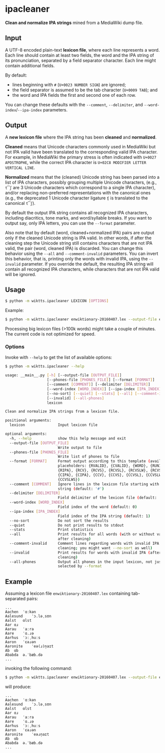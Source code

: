 # ipacleaner 

**Clean and normalize IPA strings** mined from a MediaWiki dump file.


## Input

A UTF-8 encoded plain-text **lexicon file**,
where each line represents a word.
Each line should contain at least two fields,
the word and the IPA string of its pronunciation,
separated by a field separator character.
Each line might contain additional fields.

By default:
* lines beginning with ``#`` (``U+0023 NUMBER SIGN``) are ignored;
* the field separator is assumed to be the tab character (``U+0009 TAB``); and
* the word and IPA fields the first and second one of each row.

You can change these defaults with the ``--comment``, ``--delimiter``, and
``--word-index``/``--ipa-index`` parameters.


## Output

A **new lexicon file** where the IPA string has been **cleaned** and **normalized**.

**Cleaned** means that Unicode characters commonly used in MediaWiki but not IPA valid
have been translated to the corresponding valid IPA character.
For example, in MediaWiki the primary stress is often indicated with ``U+0027 APOSTROPHE``,
while the correct IPA character is ``U+02C8 MODIFIER LETTER VERTICAL LINE``.

**Normalized** means that the (cleaned) Unicode string has been parsed into a list
of IPA characters, possibly grouping multiple Unicode characters,
(e.g., ``t͡ʃ`` are 3 Unicode characters which correspond to a single IPA character),
and/or replacing non-preferred representations with the canonical ones
(e.g., the deprecated 1 Unicode character ligature ``ʧ`` is translated to the canonical ``t͡ʃ``).

By default the output IPA string contains all recognized IPA characters,
including diacritics, tone marks, and word/syllable breaks.
If you want to output say, only IPA letters,
you can use the ``--format`` parameter.

Also note that by default (word, cleaned+normalized IPA) pairs
are output only if the cleaned Unicode string is IPA valid.
In other words, if after the cleaning step the Unicode string
still contains characters that are not IPA valid,
the pair (word, cleaned IPA) is discarded.
You can change this behavior using the ``--all`` and ``--comment-invalid`` parameters.
You can invert this behavior, that is, printing only the words with invalid IPA,
using the ``--invalid`` parameter.
If you override the default, the resulting IPA string will contain
all recognized IPA characters,
while characters that are not IPA valid will be ignored.


## Usage

```bash
$ python -m wiktts.ipacleaner LEXICON [OPTIONS]
```

Example:

```bash
$ python -m wiktts.ipacleaner enwiktionary-20160407.lex --output-file enwiktionary-20160407.lex.clean
```

Processing big lexicon files (>100k words) might take a couple of minutes.
The current code is not optimized for speed.

### Options

Invoke with ``--help`` to get the list of available options:

```bash
$ python -m wiktts.ipacleaner --help

usage: __main__.py [-h] [--output-file [OUTPUT_FILE]]
                   [--phones-file [PHONES_FILE]] [--format [FORMAT]]
                   [--comment [COMMENT]] [--delimiter [DELIMITER]]
                   [--word-index [WORD_INDEX]] [--ipa-index [IPA_INDEX]]
                   [--no-sort] [--quiet] [--stats] [--all] [--comment-invalid]
                   [--invalid] [--all-phones]
                   lexicon

Clean and normalize IPA strings from a lexicon file.

positional arguments:
  lexicon               Input lexicon file

optional arguments:
  -h, --help            show this help message and exit
  --output-file [OUTPUT_FILE]
                        Write output to file
  --phones-file [PHONES_FILE]
                        Write list of phones to file
  --format [FORMAT]     Format output according to this template (available
                        placeholders: {RVALID}, {CVALID}, {WORD}, {RUNI},
                        {RIPA}, {RCV}, {RCVS}, {RCVSL}, {RCVSLW}, {RCVSLWS},
                        {CIPA}, {CIPA}, {CCV}, {CCVS}, {CCVSL}, {CCVSLW},
                        {CCVSLWS})
  --comment [COMMENT]   Ignore lines in the lexicon file starting with this
                        string (default: '#')
  --delimiter [DELIMITER]
                        Field delimiter of the lexicon file (default: '\t')
  --word-index [WORD_INDEX]
                        Field index of the word (default: 0)
  --ipa-index [IPA_INDEX]
                        Field index of the IPA string (default: 1)
  --no-sort             Do not sort the results
  --quiet               Do not print results to stdout
  --stats               Print statistics
  --all                 Print results for all words (with or without valid IPA
                        after cleaning)
  --comment-invalid     Comment lines regarding words with invalid IPA (after
                        cleaning; you might want --no-sort as well)
  --invalid             Print results for words with invalid IPA (after
                        cleaning)
  --all-phones          Output all phones in the input lexicon, not just those
                        selected by --format
```

## Example

Assuming a lexicon file ``enwiktionary-20160407.lex`` containing tab-separated pairs:

```
...
Aachen	ˈɑːkən
Aalesund	ˈɔ.ləˌsʊn
Aalst	ɑlst
Aar	ɑɹ
Aarau	ˈaːra
Aare	ˈɑ.ɹə
Aarhus	ˈɔːˌhuːs
Aaron	ˈɛəɹən
Aaronite	ˈeə(ɹ)n̩aɪt
Ab	ɑb
Ababda	ə.ˈbæb.də
...
```

invoking the following command:

```bash
$ python -m wiktts.ipacleaner enwiktionary-20160407.lex --output-file enwiktionary-20160407.lex.clean
```

will produce:

```
...
Aachen	ˈɑːkən
Aalesund	ˈɔ.ləˌsʊn
Aalst	ɑlst
Aar	ɑɹ
Aarau	ˈaːra
Aare	ˈɑ.ɹə
Aarhus	ˈɔːˌhuːs
Aaron	ˈɛəɹən
Aaronite	ˈeəɹn̩aɪt
Ab	ɑb
Ababda	ə.ˈbæb.də
...
```



